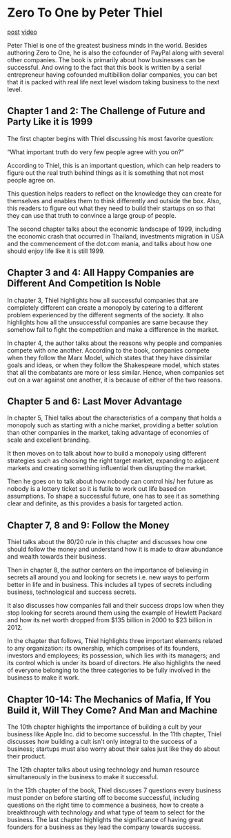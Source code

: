 # Zero To One by Peter Thiel

[post](https://www.reddit.com/r/productivity/comments/b3rbfi/i_made_an_animation_to_summarise_the_best_lessons/)
[video](https://www.youtube.com/channel/UCfbLDMh6uGOZePAfqqjVZ-g)

Peter Thiel is one of the greatest business minds in the world. Besides authoring Zero to One, he is also the cofounder of PayPal along with several other companies. The book is primarily about how businesses can be successful. And owing to the fact that this book is written by a serial entrepreneur having cofounded multibillion dollar companies, you can bet that it is packed with real life next level wisdom taking business to the next level.


## Chapter 1 and 2: The Challenge of Future and Party Like it is 1999

The first chapter begins with Thiel discussing his most favorite question:

“What important truth do very few people agree with you on?”

According to Thiel, this is an important question, which can help readers to figure out the real truth behind things as it is something that not most people agree on.

This question helps readers to reflect on the knowledge they can create for themselves and enables them to think differently and outside the box. Also, this readers to figure out what they need to build their startups on so that they can use that truth to convince a large group of people.

The second chapter talks about the economic landscape of 1999, including the economic crash that occurred in Thailand, investments migration in USA and the commencement of the dot.com mania, and talks about how one should enjoy life like it is still 1999.


## Chapter 3 and 4: All Happy Companies are Different And Competition Is Noble

In chapter 3, Thiel highlights how all successful companies that are completely different can create a monopoly by catering to a different problem experienced by the different segments of the society. It also highlights how all the unsuccessful companies are same because they somehow fail to fight the competition and make a difference in the market.

In chapter 4, the author talks about the reasons why people and companies compete with one another. According to the book, companies compete when they follow the Marx Model, which states that they have dissimilar goals and ideas, or when they follow the Shakespeare model, which states that all the combatants are more or less similar. Hence, when companies set out on a war against one another, it is because of either of the two reasons.


## Chapter 5 and 6: Last Mover Advantage

In chapter 5, Thiel talks about the characteristics of a company that holds a monopoly such as starting with a niche market, providing a better solution than other companies in the market, taking advantage of economies of scale and excellent branding.

It then moves on to talk about how to build a monopoly using different strategies such as choosing the right target market, expanding to adjacent markets and creating something influential then disrupting the market.

Then he goes on to talk about how nobody can control his/ her future as nobody is a lottery ticket so it is futile to work out life based on assumptions. To shape a successful future, one has to see it as something clear and definite, as this provides a basis for targeted action.


## Chapter 7, 8 and 9: Follow the Money

Thiel talks about the 80/20 rule in this chapter and discusses how one should follow the money and understand how it is made to draw abundance and wealth towards their business.

Then in chapter 8, the author centers on the importance of believing in secrets all around you and looking for secrets i.e. new ways to perform better in life and in business. This includes all types of secrets including business, technological and success secrets.

It also discusses how companies fail and their success drops low when they stop looking for secrets around them using the example of Hewlett Packard and how its net worth dropped from $135 billion in 2000 to $23 billion in 2012.

In the chapter that follows, Thiel highlights three important elements related to any organization: its ownership, which comprises of its founders, investors and employees; its possession, which lies with its managers; and its control which is under its board of directors. He also highlights the need of everyone belonging to the three categories to be fully involved in the business to make it work.


## Chapter 10-14: The Mechanics of Mafia, If You Build it, Will They Come? And Man and Machine

The 10th chapter highlights the importance of building a cult by your business like Apple Inc. did to become successful. In the 11th chapter, Thiel discusses how building a cult isn’t only integral to the success of a business; startups must also worry about their sales just like they do about their product.

The 12th chapter talks about using technology and human resource simultaneously in the business to make it successful.

In the 13th chapter of the book, Thiel discusses 7 questions every business must ponder on before starting off to become successful, including questions on the right time to commence a business, how to create a breakthrough with technology and what type of team to select for the business. The last chapter highlights the significance of having great founders for a business as they lead the company towards success.

